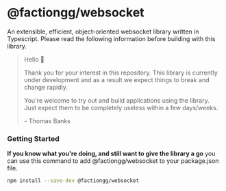 # @factiongg/websocket

An extensible, efficient, object-oriented websocket library written in Typescript. Please read the following information before building with this library.

> Hello 👋
>
> Thank you for your interest in this repository. This library is currently under development and as a result we expect things to break and change rapidly.
>
> You're welcome to try out and build applications using the library. Just expect them to be completely useless within a few days/weeks.
>
> \- Thomas Banks

### Getting Started

**If you know what you're doing, and still want to give the library a go** you can use this command to add @factiongg/websocket to your package.json file.

```bash
npm install --save-dev @factiongg/websocket
```
